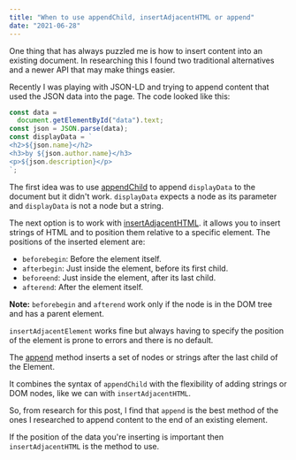 ```yaml
---
title: "When to use appendChild, insertAdjacentHTML or append"
date: "2021-06-28"
---
```


One thing that has always puzzled me is how to insert content into an existing document. In researching this I found two traditional alternatives and a newer API that may make things easier.

Recently I was playing with JSON-LD and trying to append content that used the JSON data into the page. The code looked like this:

```js
const data = 
  document.getElementById("data").text;
const json = JSON.parse(data);
const displayData = `
<h2>${json.name}</h2>
<h3>by ${json.author.name}</h3>
<p>${json.description}</p>
`;
```

The first idea was to use [appendChild](https://developer.mozilla.org/en-US/docs/Web/API/Node/appendChild) to append `displayData` to the document but it didn't work. `displayData` expects a node as its parameter and `displayData` is not a node but a string.

The next option is to work with [insertAdjacentHTML](https://developer.mozilla.org/en-US/docs/Web/API/Element/insertAdjacentHTML). it allows you to insert strings of HTML and to position them relative to a specific element. The positions of the inserted element are:

- `beforebegin`: Before the element itself.
- `afterbegin`: Just inside the element, before its first child.
- `beforeend`: Just inside the element, after its last child.
- `afterend`: After the element itself.

**Note:** `beforebegin` and `afterend` work only if the node is in the DOM tree and has a parent element.

`insertAdjacentElement` works fine but always having to specify the position of the element is prone to errors and there is no default.

The [append](https://developer.mozilla.org/en-US/docs/Web/API/Element/append) method inserts a set of nodes or strings after the last child of the Element.

It combines the syntax of `appendChild` with the flexibility of adding strings or DOM nodes, like we can with `insertAdjacentHTML`.

So, from research for this post, I find that `append` is the best method of the ones I researched to append content to the end of an existing element.

If the position of the data you're inserting is important then `insertAdjacentHTML` is the method to use.
